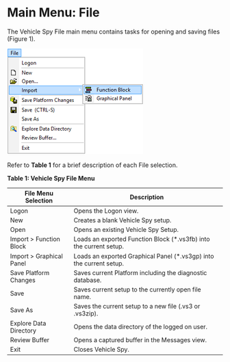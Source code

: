 # Main Menu: File

The Vehicle Spy File main menu contains tasks for opening and saving files (Figure 1).

![Figure 1: The Vehicle Spy File main menu](../../.gitbook/assets/spyfilemenu.gif)

Refer to **Table 1** for a brief description of each File selection.

**Table 1: Vehicle Spy File Menu**

| File Menu Selection      | Description                                                          |
| ------------------------ | -------------------------------------------------------------------- |
| Logon                    | Opens the Logon view.                                                |
| New                      | Creates a blank Vehicle Spy setup.                                   |
| Open                     | Opens an existing Vehicle Spy Setup.                                 |
| Import > Function Block  | Loads an exported Function Block (\*.vs3fb) into the current setup.  |
| Import > Graphical Panel | Loads an exported Graphical Panel (\*.vs3gp) into the current setup. |
| Save Platform Changes    | Saves current Platform including the diagnostic database.            |
| Save                     | Saves current setup to the currently open file name.                 |
| Save As                  | Saves the current setup to a new file (.vs3 or .vs3zip).             |
| Explore Data Directory   | Opens the data directory of the logged on user.                      |
| Review Buffer            | Opens a captured buffer in the Messages view.                        |
| Exit                     | Closes Vehicle Spy.                                                  |
